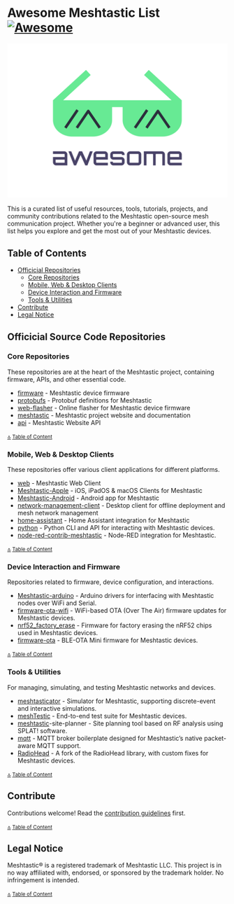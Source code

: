 # Awesome Meshtastic List [![Awesome](https://awesome.re/badge.svg)](https://awesome.re)

![Awesome Meshtastic List](media/awesome-meshtastic-list-logo.svg)

This is a curated list of useful resources, tools, tutorials, projects, and community contributions related to the Meshtastic open-source mesh communication project. Whether you're a beginner or advanced user, this list helps you explore and get the most out of your Meshtastic devices.


## Table of Contents

- [Officicial Repositories](#officicial-repositories)
    - [Core Repositories](#core-repositories)
    - [Mobile, Web & Desktop Clients](#mobile-web-and-desktop-clients)
    - [Device Interaction and Firmware](#device-interaction-and-firmware)
    - [Tools & Utilities](#tools--utilities)
- [Contribute](#contribute)
- [Legal Notice](#legal-notice)


## Officicial Source Code Repositories

### Core Repositories
These repositories are at the heart of the Meshtastic project, containing firmware, APIs, and other essential code.

- [firmware](https://github.com/meshtastic/firmware) - Meshtastic device firmware
- [protobufs](https://github.com/meshtastic/protobufs) - Protobuf definitions for Meshtastic
- [web-flasher](https://github.com/meshtastic/web-flasher) - Online flasher for Meshtastic device firmware
- [meshtastic](https://github.com/meshtastic/meshtastic) - Meshtastic project website and documentation
- [api](https://github.com/meshtastic/api) - Meshtastic Website API

<small>[🔝](#table-of-contents) [Table of Content](#table-of-contents)</small>

### Mobile, Web & Desktop Clients
These repositories offer various client applications for different platforms.

- [web](https://github.com/meshtastic/web) - Meshtastic Web Client
- [Meshtastic-Apple](https://github.com/meshtastic/Meshtastic-Apple) - iOS, iPadOS & macOS Clients for Meshtastic
- [Meshtastic-Android](https://github.com/meshtastic/Meshtastic-Android) - Android app for Meshtastic
- [network-management-client](https://github.com/meshtastic/network-management-client) - Desktop client for offline deployment and mesh network management
- [home-assistant](https://github.com/meshtastic/home-assistant) - Home Assistant integration for Meshtastic
- [python](https://github.com/meshtastic/python) - Python CLI and API for interacting with Meshtastic devices.
- [node-red-contrib-meshtastic](https://github.com/meshtastic/node-red-contrib-meshtastic) - Node-RED integration for Meshtastic.

<small>[🔝](#table-of-contents) [Table of Content](#table-of-contents)</small>

### Device Interaction and Firmware
Repositories related to firmware, device configuration, and interactions.

- [Meshtastic-arduino](https://github.com/meshtastic/Meshtastic-arduino) - Arduino drivers for interfacing with Meshtastic nodes over WiFi and Serial.
- [firmware-ota-wifi](https://github.com/meshtastic/firmware-ota-wifi) - WiFi-based OTA (Over The Air) firmware updates for Meshtastic devices.
- [nrf52_factory_erase](https://github.com/meshtastic/nrf52_factory_erase) - Firmware for factory erasing the nRF52 chips used in Meshtastic devices.
- [firmware-ota](https://github.com/meshtastic/firmware-ota) - BLE-OTA Mini firmware for Meshtastic devices.

<small>[🔝](#table-of-contents) [Table of Content](#table-of-contents)</small>

### Tools & Utilities
For managing, simulating, and testing Meshtastic networks and devices.

- [meshtasticator](https://github.com/meshtastic/meshtasticator) - Simulator for Meshtastic, supporting discrete-event and interactive simulations.
- [meshTestic](https://github.com/meshtastic/meshTestic) - End-to-end test suite for Meshtastic devices.
- [meshtastic](https://github.com/meshtastic/meshtastic)-site-planner - Site planning tool based on RF analysis using SPLAT! software.
- [mqtt](https://github.com/meshtastic/mqtt) - MQTT broker boilerplate designed for Meshtastic’s native packet-aware MQTT support.
- [RadioHead](https://github.com/meshtastic/RadioHead) - A fork of the RadioHead library, with custom fixes for Meshtastic devices.

<small>[🔝](#table-of-contents) [Table of Content](#table-of-contents)</small>

## Contribute
Contributions welcome! Read the [contribution guidelines](contributing.md) first.

<small>[🔝](#table-of-contents) [Table of Content](#table-of-contents)</small>

## Legal Notice
Meshtastic&reg; is a registered trademark of Meshtastic LLC. This project is in no way affiliated with, endorsed, or sponsored by the trademark holder. No infringement is intended.

<small>[🔝](#table-of-contents) [Table of Content](#table-of-contents)</small>
